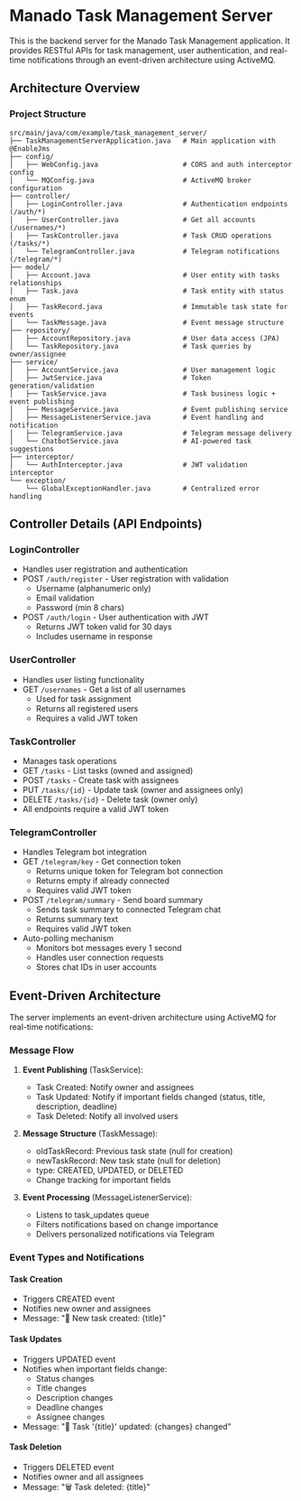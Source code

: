 # Manado Task Management Server

This is the backend server for the Manado Task Management application. It provides RESTful APIs for task management, user authentication, and real-time notifications through an event-driven architecture using ActiveMQ.

## Architecture Overview

### Project Structure
```
src/main/java/com/example/task_management_server/
├── TaskManagementServerApplication.java   # Main application with @EnableJms
├── config/
│   ├── WebConfig.java                     # CORS and auth interceptor config
│   └── MQConfig.java                      # ActiveMQ broker configuration
├── controller/
│   ├── LoginController.java               # Authentication endpoints (/auth/*)
│   ├── UserController.java                # Get all accounts (/usernames/*)
│   ├── TaskController.java                # Task CRUD operations (/tasks/*)
│   └── TelegramController.java            # Telegram notifications (/telegram/*)
├── model/
│   ├── Account.java                       # User entity with tasks relationships
│   ├── Task.java                          # Task entity with status enum
│   ├── TaskRecord.java                    # Immutable task state for events
│   └── TaskMessage.java                   # Event message structure
├── repository/
│   ├── AccountRepository.java             # User data access (JPA)
│   └── TaskRepository.java                # Task queries by owner/assignee
├── service/
│   ├── AccountService.java                # User management logic
│   ├── JwtService.java                    # Token generation/validation
│   ├── TaskService.java                   # Task business logic + event publishing
│   ├── MessageService.java                # Event publishing service
│   ├── MessageListenerService.java        # Event handling and notification
│   ├── TelegramService.java               # Telegram message delivery
│   └── ChatbotService.java                # AI-powered task suggestions
├── interceptor/
│   └── AuthInterceptor.java               # JWT validation interceptor
└── exception/
    └── GlobalExceptionHandler.java        # Centralized error handling
```

## Controller Details (API Endpoints)

### LoginController
- Handles user registration and authentication
- POST `/auth/register` - User registration with validation
  - Username (alphanumeric only)
  - Email validation
  - Password (min 8 chars)
- POST `/auth/login` - User authentication with JWT
  - Returns JWT token valid for 30 days
  - Includes username in response

### UserController
- Handles user listing functionality
- GET `/usernames` - Get a list of all usernames
  - Used for task assignment
  - Returns all registered users
  - Requires a valid JWT token

### TaskController
- Manages task operations
- GET `/tasks` - List tasks (owned and assigned)
- POST `/tasks` - Create task with assignees
- PUT `/tasks/{id}` - Update task (owner and assignees only)
- DELETE `/tasks/{id}` - Delete task (owner only)
- All endpoints require a valid JWT token

### TelegramController
- Handles Telegram bot integration
- GET `/telegram/key` - Get connection token
  - Returns unique token for Telegram bot connection
  - Returns empty if already connected
  - Requires valid JWT token
- POST `/telegram/summary` - Send board summary
  - Sends task summary to connected Telegram chat
  - Returns summary text
  - Requires valid JWT token
- Auto-polling mechanism
  - Monitors bot messages every 1 second
  - Handles user connection requests
  - Stores chat IDs in user accounts

## Event-Driven Architecture

The server implements an event-driven architecture using ActiveMQ for real-time notifications:

### Message Flow
1. **Event Publishing** (TaskService):
   - Task Created: Notify owner and assignees
   - Task Updated: Notify if important fields changed (status, title, description, deadline)
   - Task Deleted: Notify all involved users

2. **Message Structure** (TaskMessage):
   - oldTaskRecord: Previous task state (null for creation)
   - newTaskRecord: New task state (null for deletion)
   - type: CREATED, UPDATED, or DELETED
   - Change tracking for important fields

3. **Event Processing** (MessageListenerService):
   - Listens to task_updates queue
   - Filters notifications based on change importance
   - Delivers personalized notifications via Telegram

### Event Types and Notifications

#### Task Creation
- Triggers CREATED event
- Notifies new owner and assignees
- Message: "📢 New task created: {title}"

#### Task Updates
- Triggers UPDATED event
- Notifies when important fields change:
  - Status changes
  - Title changes
  - Description changes
  - Deadline changes
  - Assignee changes
- Message: "📝 Task '{title}' updated: {changes} changed"

#### Task Deletion
- Triggers DELETED event
- Notifies owner and all assignees
- Message: "🗑️ Task deleted: {title}"